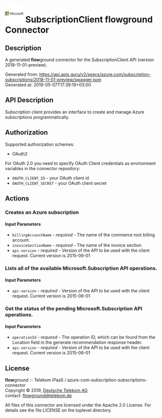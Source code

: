 # ![LOGO](logo.png) SubscriptionClient **flow**ground Connector

## Description

A generated **flow**ground connector for the SubscriptionClient API (version 2018-11-01-preview).

Generated from: https://api.apis.guru/v2/specs/azure.com/subscription-subscriptions/2018-11-01-preview/swagger.json<br/>
Generated at: 2019-05-07T17:39:19+03:00

## API Description

Subscription client provides an interface to create and manage Azure subscriptions programmatically.

## Authorization

Supported authorization schemes:
- OAuth2

For OAuth 2.0 you need to specify OAuth Client credentials as environment variables in the connector repository:
* `OAUTH_CLIENT_ID` - your OAuth client id
* `OAUTH_CLIENT_SECRET` - your OAuth client secret

## Actions

### Creates an Azure subscription

#### Input Parameters
* `billingAccountName` - _required_ - The name of the commerce root billing account.
* `invoiceSectionName` - _required_ - The name of the invoice section.
* `api-version` - _required_ - Version of the API to be used with the client request. Current version is 2015-06-01

### Lists all of the available Microsoft.Subscription API operations.

#### Input Parameters
* `api-version` - _required_ - Version of the API to be used with the client request. Current version is 2015-06-01

### Get the status of the pending Microsoft.Subscription API operations.

#### Input Parameters
* `operationId` - _required_ - The operation ID, which can be found from the Location field in the generate recommendation response header.
* `api-version` - _required_ - Version of the API to be used with the client request. Current version is 2015-06-01

## License

**flow**ground :- Telekom iPaaS / azure-com-subscription-subscriptions-connector<br/>
Copyright © 2019, [Deutsche Telekom AG](https://www.telekom.de)<br/>
contact: flowground@telekom.de

All files of this connector are licensed under the Apache 2.0 License. For details
see the file LICENSE on the toplevel directory.
